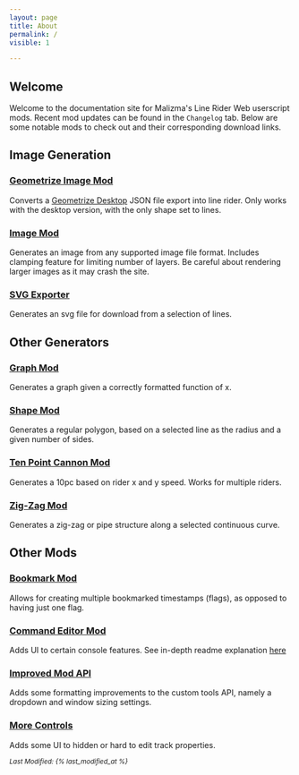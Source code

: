```yaml
---
layout: page
title: About
permalink: /
visible: 1

---
```


## Welcome

Welcome to the documentation site for Malizma's Line Rider Web userscript mods. Recent mod updates can be found in the `Changelog` tab. Below are some notable mods to check out and their corresponding download links.

## Image Generation

### [Geometrize Image Mod](https://github.com/Malizma333/linerider-userscript-mods/raw/refs/heads/master/mods/archived/line-rider-geometrize-converter.user.js)

Converts a [Geometrize Desktop](https://www.geometrize.co.uk/) JSON file export into line rider. Only works with the desktop version, with the only shape set to lines.

### [Image Mod](https://github.com/Malizma333/linerider-userscript-mods/raw/refs/heads/master/mods/line-rider-image-mod.user.js)

Generates an image from any supported image file format. Includes clamping feature for limiting number of layers. Be careful about rendering larger images as it may crash the site.

### [SVG Exporter](https://github.com/Malizma333/linerider-userscript-mods/raw/refs/heads/master/mods/line-rider-svg-exporter.user.js)

Generates an svg file for download from a selection of lines.

## Other Generators

### [Graph Mod](https://github.com/Malizma333/linerider-userscript-mods/raw/refs/heads/master/mods/archived/line-rider-graph-mod.user.js)

Generates a graph given a correctly formatted function of x.

### [Shape Mod](https://github.com/Malizma333/linerider-userscript-mods/raw/refs/heads/master/mods/line-rider-shape-mod.user.js)

Generates a regular polygon, based on a selected line as the radius and a given number of sides.

### [Ten Point Cannon Mod](https://github.com/Malizma333/linerider-userscript-mods/raw/refs/heads/master/mods/line-rider-tenpc-generator-mod.user.js)

Generates a 10pc based on rider x and y speed. Works for multiple riders.

### [Zig-Zag Mod](https://github.com/Malizma333/linerider-userscript-mods/raw/refs/heads/master/mods/line-rider-zigzag-mod.user.js)

Generates a zig-zag or pipe structure along a selected continuous curve.

## Other Mods

### [Bookmark Mod](https://github.com/Malizma333/linerider-userscript-mods/raw/refs/heads/master/mods/line-rider-bookmark-mod.user.js)

Allows for creating multiple bookmarked timestamps (flags), as opposed to having just one flag.

### [Command Editor Mod](https://github.com/Malizma333/linerider-userscript-mods/raw/refs/heads/master/mods/line-rider-command-editor.user.js)

Adds UI to certain console features. See in-depth readme explanation [here](https://github.com/Malizma333/line-rider-command-editor-userscript/tree/master#readme)

### [Improved Mod API](https://github.com/Malizma333/linerider-userscript-mods/raw/refs/heads/master/mods/line-rider-improved-api.user.js)

Adds some formatting improvements to the custom tools API, namely a dropdown and window sizing settings.

### [More Controls](https://github.com/Malizma333/linerider-userscript-mods/raw/refs/heads/master/mods/line-rider-more-controls-mod.user.js)

Adds some UI to hidden or hard to edit track properties.

<sub>*Last Modified: {% last_modified_at %}*</sub>
